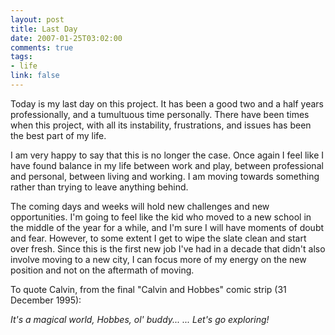```yaml
--- 
layout: post
title: Last Day
date: 2007-01-25T03:02:00
comments: true
tags:
- life
link: false
---
```

Today is my last day on this project. It has been a good two and a half years professionally, and a tumultuous time personally. There have been times when this project, with all its instability, frustrations, and issues has been the best part of my life.

I am very happy to say that this is no longer the case. Once again I feel like I have found balance in my life between work and play, between professional and personal, between living and working. I am moving towards something rather than trying to leave anything behind.

The coming days and weeks will hold new challenges and new opportunities. I'm going to feel like the kid who moved to a new school in the middle of the year for a while, and I'm sure I will have moments of doubt and fear. However, to some extent I get to wipe the slate clean and start over fresh. Since this is the first new job I've had in a decade that didn't also involve moving to a new city, I can focus more of my energy on the new position and not on the aftermath of moving.

To quote Calvin, from the final "Calvin and Hobbes" comic strip (31 December 1995):

<cite>
It's a magical world, Hobbes, ol' buddy... ... Let's go exploring!
</cite>
